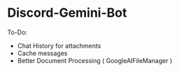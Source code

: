 # Discord-Gemini-Bot

To-Do:
- Chat History for attachments
- Cache messages
- Better Document Processing ( GoogleAIFileManager )